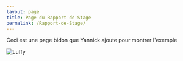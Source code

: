 ```yaml
---
layout: page
title: Page du Rapport de Stage
permalink: /Rapport-de-Stage/
---
```


Ceci est une page bidon que Yannick ajoute pour montrer l'exemple

![Luffy](Luffy.png)